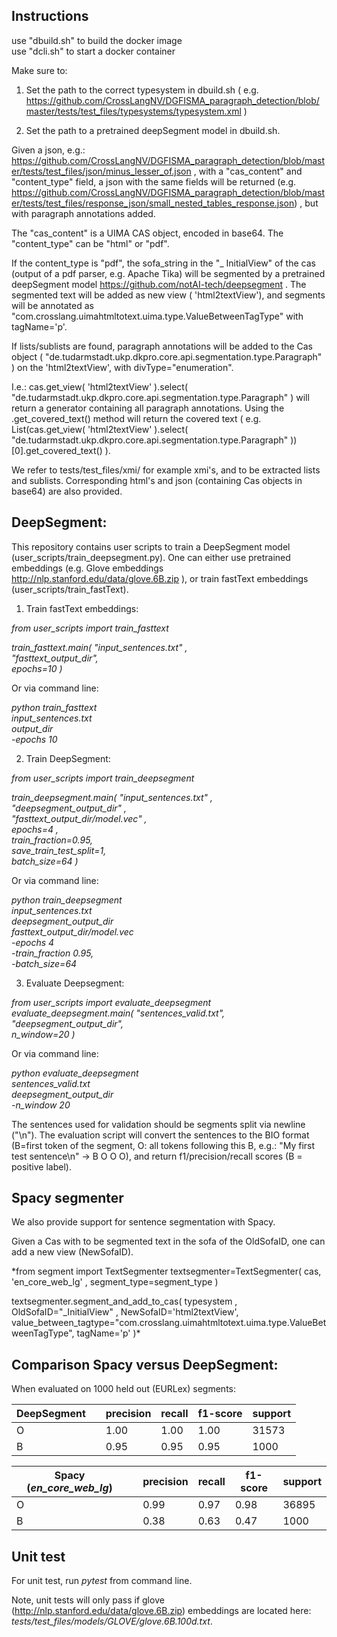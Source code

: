 
Instructions
------------

use "dbuild.sh" to build the docker image <br />
use "dcli.sh" to start a docker container

Make sure to:

1) Set the path to the correct typesystem in dbuild.sh ( e.g. https://github.com/CrossLangNV/DGFISMA_paragraph_detection/blob/master/tests/test_files/typesystems/typesystem.xml )

2) Set the path to a pretrained deepSegment model in dbuild.sh.

Given a json, e.g.: https://github.com/CrossLangNV/DGFISMA_paragraph_detection/blob/master/tests/test_files/json/minus_lesser_of.json , with a "cas_content" and "content_type" field, a json with the same fields will be returned (e.g. https://github.com/CrossLangNV/DGFISMA_paragraph_detection/blob/master/tests/test_files/response_json/small_nested_tables_response.json) , but with paragraph annotations added. 

The "cas_content" is a UIMA CAS object, encoded in base64. The "content_type" can be "html" or "pdf". 

If the content_type is "pdf", the sofa_string in the "_ InitialView" of the cas (output of a pdf parser, e.g. Apache Tika) will be segmented by a pretrained deepSegment model https://github.com/notAI-tech/deepsegment . The segmented text will be added as new view ( 'html2textView'), and segments will be annotated as "com.crosslang.uimahtmltotext.uima.type.ValueBetweenTagType" with tagName='p'.

If lists/sublists are found, paragraph annotations will be added to the Cas object ( "de.tudarmstadt.ukp.dkpro.core.api.segmentation.type.Paragraph" ) on the 'html2textView', with divType="enumeration".

I.e.: cas.get_view( 'html2textView' ).select( "de.tudarmstadt.ukp.dkpro.core.api.segmentation.type.Paragraph" ) will return a generator containing all paragraph annotations. Using the .get_covered_text() method will return the covered text ( e.g. List(cas.get_view( 'html2textView' ).select( "de.tudarmstadt.ukp.dkpro.core.api.segmentation.type.Paragraph" ))[0].get_covered_text() ).

We refer to tests/test_files/xmi/ for example xmi's, and to be extracted lists and sublists. Corresponding html's and json (containing Cas objects in base64) are also provided.


## DeepSegment:

This repository contains user scripts to train a DeepSegment model (user_scripts/train_deepsegment.py). One can either use pretrained embeddings (e.g. Glove embeddings http://nlp.stanford.edu/data/glove.6B.zip ), or train fastText embeddings (user_scripts/train_fastText).

1) Train fastText embeddings:

*from user_scripts import train_fasttext*

*train_fasttext.main( "input_sentences.txt" , \
                    "fasttext_output_dir",\
                    epochs=10 )*

Or via command line:

*python train_fasttext \
input_sentences.txt \
output_dir \
-epochs 10*

2) Train DeepSegment:

*from user_scripts import train_deepsegment*

*train_deepsegment.main( "input_sentences.txt" , \
                        "deepsegment_output_dir" , \
                       "fasttext_output_dir/model.vec"  , \
                       epochs=4 ,\
                       train_fraction=0.95, \
                       save_train_test_split=1, \
                       batch_size=64 )*

Or via command line:

*python train_deepsegment \
input_sentences.txt \
deepsegment_output_dir \
fasttext_output_dir/model.vec \
-epochs 4 \
-train_fraction 0.95, \
-batch_size=64*

3) Evaluate Deepsegment:

*from user_scripts import evaluate_deepsegment
evaluate_deepsegment.main( "sentences_valid.txt", \
                          "deepsegment_output_dir", \
                          n_window=20 )*
                
Or via command line:

*python evaluate_deepsegment \
sentences_valid.txt \
deepsegment_output_dir \
-n_window 20*

The sentences used for validation should be segments split via newline ("\n"). The evaluation script will convert the sentences to the BIO format (B=first token of the segment, O: all tokens following this B, e.g.: "My first test sentence\n" -> B O O O), and return f1/precision/recall scores (B = positive label).

## Spacy segmenter

We also provide support for sentence segmentation with Spacy.

Given a Cas with to be segmented text in the sofa of the OldSofaID, one can add a new view (NewSofaID). 

*from segment import TextSegmenter
textsegmenter=TextSegmenter( cas, 'en_core_web_lg' , segment_type=segment_type )

textsegmenter.segment_and_add_to_cas( typesystem , OldSofaID="_InitialView" , NewSofaID='html2textView', \
                              value_between_tagtype="com.crosslang.uimahtmltotext.uima.type.ValueBetweenTagType", tagName='p' )*


## Comparison Spacy versus DeepSegment:

When evaluated on 1000 held out (EURLex) segments:


DeepSegment |  | precision | recall | f1-score | support |
--- | --- | --- | --- |--- |--- |
O | | 1.00 | 1.00 | 1.00 | 31573 | 
B | | 0.95 | 0.95 | 0.95 | 1000 | 


Spacy (*en_core_web_lg*) |  | precision | recall | f1-score | support |
--- | --- | --- | --- |--- |--- |
O | | 0.99 | 0.97 | 0.98 | 36895 | 
B | | 0.38 | 0.63 | 0.47 | 1000 | 



## Unit test

For unit test, run *pytest* from command line. 

Note, unit tests will only pass if glove (http://nlp.stanford.edu/data/glove.6B.zip) embeddings are located here: *tests/test_files/models/GLOVE/glove.6B.100d.txt*. 
